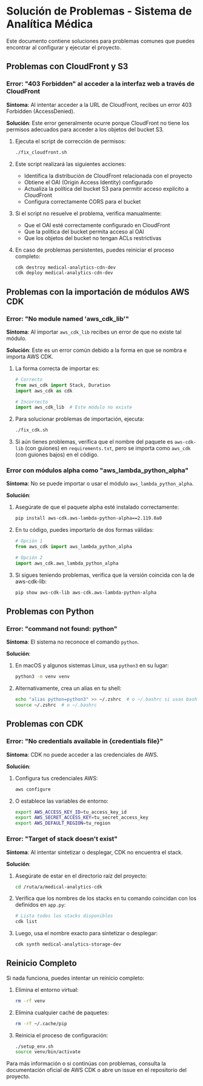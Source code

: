 # Solución de Problemas - Sistema de Analítica Médica

Este documento contiene soluciones para problemas comunes que puedes encontrar al configurar y ejecutar el proyecto.

## Problemas con CloudFront y S3

### Error: "403 Forbidden" al acceder a la interfaz web a través de CloudFront

**Síntoma**: Al intentar acceder a la URL de CloudFront, recibes un error 403 Forbidden (AccessDenied).

**Solución**:
Este error generalmente ocurre porque CloudFront no tiene los permisos adecuados para acceder a los objetos del bucket S3.

1. Ejecuta el script de corrección de permisos:
   ```bash
   ./fix_cloudfront.sh
   ```

2. Este script realizará las siguientes acciones:
   - Identifica la distribución de CloudFront relacionada con el proyecto
   - Obtiene el OAI (Origin Access Identity) configurado
   - Actualiza la política del bucket S3 para permitir acceso explícito a CloudFront
   - Configura correctamente CORS para el bucket

3. Si el script no resuelve el problema, verifica manualmente:
   - Que el OAI esté correctamente configurado en CloudFront
   - Que la política del bucket permita acceso al OAI
   - Que los objetos del bucket no tengan ACLs restrictivas

4. En caso de problemas persistentes, puedes reiniciar el proceso completo:
   ```bash
   cdk destroy medical-analytics-cdn-dev
   cdk deploy medical-analytics-cdn-dev
   ```

## Problemas con la importación de módulos AWS CDK

### Error: "No module named 'aws_cdk_lib'"

**Síntoma**: Al importar `aws_cdk_lib` recibes un error de que no existe tal módulo.

**Solución**:
Este es un error común debido a la forma en que se nombra e importa AWS CDK. 

1. La forma correcta de importar es:
   ```python
   # Correcto
   from aws_cdk import Stack, Duration
   import aws_cdk as cdk

   # Incorrecto
   import aws_cdk_lib  # Este módulo no existe
   ```

2. Para solucionar problemas de importación, ejecuta:
   ```bash
   ./fix_cdk.sh
   ```
   
3. Si aún tienes problemas, verifica que el nombre del paquete es `aws-cdk-lib` (con guiones) en `requirements.txt`, pero se importa como `aws_cdk` (con guiones bajos) en el código.

### Error con módulos alpha como "aws_lambda_python_alpha"

**Síntoma**: No se puede importar o usar el módulo `aws_lambda_python_alpha`.

**Solución**:
1. Asegúrate de que el paquete alpha esté instalado correctamente:
   ```bash
   pip install aws-cdk.aws-lambda-python-alpha==2.119.0a0
   ```

2. En tu código, puedes importarlo de dos formas válidas:
   ```python
   # Opción 1
   from aws_cdk import aws_lambda_python_alpha
   
   # Opción 2
   import aws_cdk.aws_lambda_python_alpha
   ```

3. Si sigues teniendo problemas, verifica que la versión coincida con la de aws-cdk-lib:
   ```bash
   pip show aws-cdk-lib aws-cdk.aws-lambda-python-alpha
   ```

## Problemas con Python

### Error: "command not found: python"

**Síntoma**: El sistema no reconoce el comando `python`.

**Solución**:
1. En macOS y algunos sistemas Linux, usa `python3` en su lugar:
   ```bash
   python3 -m venv venv
   ```

2. Alternativamente, crea un alias en tu shell:
   ```bash
   echo "alias python=python3" >> ~/.zshrc  # o ~/.bashrc si usas bash
   source ~/.zshrc  # o ~/.bashrc
   ```

## Problemas con CDK

### Error: "No credentials available in {credentials file}"

**Síntoma**: CDK no puede acceder a las credenciales de AWS.

**Solución**:
1. Configura tus credenciales AWS:
   ```bash
   aws configure
   ```

2. O establece las variables de entorno:
   ```bash
   export AWS_ACCESS_KEY_ID=tu_access_key_id
   export AWS_SECRET_ACCESS_KEY=tu_secret_access_key
   export AWS_DEFAULT_REGION=tu_region
   ```

### Error: "Target of stack doesn't exist"

**Síntoma**: Al intentar sintetizar o desplegar, CDK no encuentra el stack.

**Solución**:
1. Asegúrate de estar en el directorio raíz del proyecto:
   ```bash
   cd /ruta/a/medical-analytics-cdk
   ```

2. Verifica que los nombres de los stacks en tu comando coincidan con los definidos en `app.py`:
   ```bash
   # Lista todos los stacks disponibles
   cdk list
   ```

3. Luego, usa el nombre exacto para sintetizar o desplegar:
   ```bash
   cdk synth medical-analytics-storage-dev
   ```

## Reinicio Completo

Si nada funciona, puedes intentar un reinicio completo:

1. Elimina el entorno virtual:
   ```bash
   rm -rf venv
   ```

2. Elimina cualquier caché de paquetes:
   ```bash
   rm -rf ~/.cache/pip
   ```

3. Reinicia el proceso de configuración:
   ```bash
   ./setup_env.sh
   source venv/bin/activate
   ```

Para más información o si continúas con problemas, consulta la documentación oficial de AWS CDK o abre un issue en el repositorio del proyecto.
